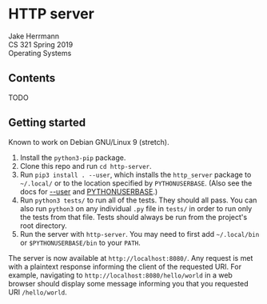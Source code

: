 # HTTP server

Jake Herrmann\
CS 321 Spring 2019\
Operating Systems

## Contents

TODO

## Getting started

Known to work on Debian GNU/Linux 9 (stretch).

1. Install the `python3-pip` package.
2. Clone this repo and run `cd http-server`.
3. Run `pip3 install . --user`, which installs the `http_server` package to
`~/.local/` or to the location specified by `PYTHONUSERBASE`. (Also see the
docs for
[--user](https://pip.pypa.io/en/stable/reference/pip_install/#cmdoption-user)
and
[PYTHONUSERBASE](https://docs.python.org/3/using/cmdline.html#envvar-PYTHONUSERBASE).)
4. Run `python3 tests/` to run all of the tests. They should all pass. You can
also run `python3` on any individual `.py` file in `tests/` in order to run
only the tests from that file. Tests should always be run from the project's
root directory.
5. Run the server with `http-server`. You may need to first add `~/.local/bin`
or `$PYTHONUSERBASE/bin` to your `PATH`.

The server is now available at `http://localhost:8080/`. Any request is met
with a plaintext response informing the client of the requested URI. For
example, navigating to `http://localhost:8080/hello/world` in a web browser
should display some message informing you that you requested URI
`/hello/world`.